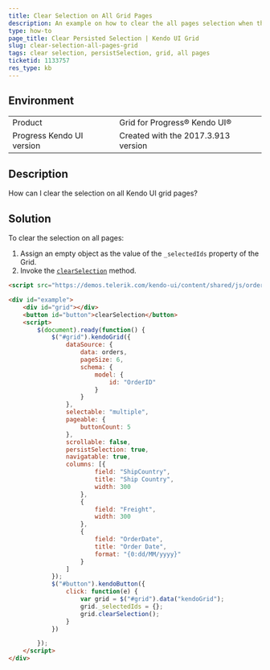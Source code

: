 ```yaml
---
title: Clear Selection on All Grid Pages
description: An example on how to clear the all pages selection when the persistSelection property is true.
type: how-to
page_title: Clear Persisted Selection | Kendo UI Grid
slug: clear-selection-all-pages-grid
tags: clear selection, persistSelection, grid, all pages
ticketid: 1133757
res_type: kb
---
```


## Environment
<table>
 <tr>
  <td>Product</td>
  <td>Grid for Progress® Kendo UI®</td>
 </tr>
 <tr>
  <td>Progress Kendo UI version</td>
  <td>Created with the 2017.3.913 version</td>
 </tr>
</table>

## Description

How can I clear the selection on all Kendo UI grid pages? 

## Solution

To clear the selection on all pages:

1. Assign an empty object as the value of the `_selectedIds` property of the Grid.
1. Invoke the [`clearSelection`](https://docs.telerik.com/kendo-ui/api/javascript/ui/grid#methods-clearSelection) method.

```html
<script src="https://demos.telerik.com/kendo-ui/content/shared/js/orders.js"></script>

<div id="example">
    <div id="grid"></div>
    <button id="button">clearSelection</button>
    <script>
        $(document).ready(function() {
            $("#grid").kendoGrid({
                dataSource: {
                    data: orders,
                    pageSize: 6,
                    schema: {
                        model: {
                            id: "OrderID"
                        }
                    }
                },
                selectable: "multiple",
                pageable: {
                    buttonCount: 5
                },
                scrollable: false,
                persistSelection: true,
                navigatable: true,
                columns: [{
                        field: "ShipCountry",
                        title: "Ship Country",
                        width: 300
                    },
                    {
                        field: "Freight",
                        width: 300
                    },
                    {
                        field: "OrderDate",
                        title: "Order Date",
                        format: "{0:dd/MM/yyyy}"
                    }
                ]
            });
            $("#button").kendoButton({
                click: function(e) {
                    var grid = $("#grid").data("kendoGrid");
                    grid._selectedIds = {};
                    grid.clearSelection();
                }
            })

        });
    </script>
</div>
```